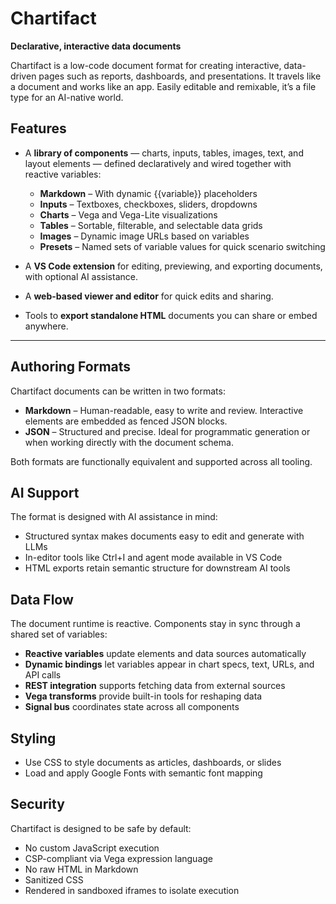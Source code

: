 # Chartifact

**Declarative, interactive data documents**

Chartifact is a low-code document format for creating interactive, data-driven pages such as reports, dashboards, and presentations. It travels like a document and works like an app. Easily editable and remixable, it’s a file type for an AI-native world.

## Features

* A **library of components** — charts, inputs, tables, images, text, and layout elements — defined declaratively and wired together with reactive variables:

  * **Markdown** – With dynamic {{variable}} placeholders
  * **Inputs** – Textboxes, checkboxes, sliders, dropdowns
  * **Charts** – Vega and Vega-Lite visualizations
  * **Tables** – Sortable, filterable, and selectable data grids
  * **Images** – Dynamic image URLs based on variables
  * **Presets** – Named sets of variable values for quick scenario switching

* A **VS Code extension** for editing, previewing, and exporting documents, with optional AI assistance.

* A **web-based viewer and editor** for quick edits and sharing.

* Tools to **export standalone HTML** documents you can share or embed anywhere.

---

## Authoring Formats

Chartifact documents can be written in two formats:

* **Markdown** – Human-readable, easy to write and review. Interactive elements are embedded as fenced JSON blocks.
* **JSON** – Structured and precise. Ideal for programmatic generation or when working directly with the document schema.

Both formats are functionally equivalent and supported across all tooling.

## AI Support

The format is designed with AI assistance in mind:

* Structured syntax makes documents easy to edit and generate with LLMs
* In-editor tools like Ctrl+I and agent mode available in VS Code
* HTML exports retain semantic structure for downstream AI tools

## Data Flow

The document runtime is reactive. Components stay in sync through a shared set of variables:

* **Reactive variables** update elements and data sources automatically
* **Dynamic bindings** let variables appear in chart specs, text, URLs, and API calls
* **REST integration** supports fetching data from external sources
* **Vega transforms** provide built-in tools for reshaping data
* **Signal bus** coordinates state across all components

## Styling

* Use CSS to style documents as articles, dashboards, or slides
* Load and apply Google Fonts with semantic font mapping

## Security

Chartifact is designed to be safe by default:

* No custom JavaScript execution
* CSP-compliant via Vega expression language
* No raw HTML in Markdown
* Sanitized CSS
* Rendered in sandboxed iframes to isolate execution
